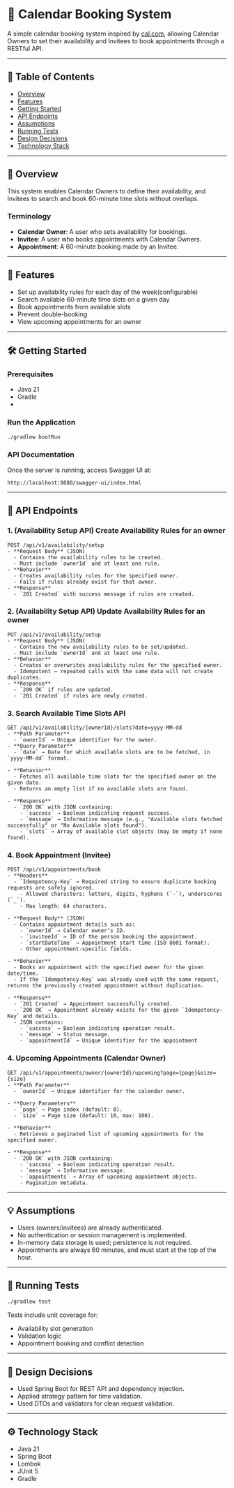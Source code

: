 
# 📅 Calendar Booking System

A simple calendar booking system inspired by [cal.com](https://cal.com), allowing Calendar Owners to set their availability and Invitees to book appointments through a RESTful API.

---

## 🧾 Table of Contents

- [Overview](#overview)
- [Features](#features)
- [Getting Started](#getting-started)
- [API Endpoints](#api-endpoints)
- [Assumptions](#assumptions)
- [Running Tests](#running-tests)
- [Design Decisions](#design-decisions)
- [Technology Stack](#technology-stack)

---

## 📌 Overview

This system enables Calendar Owners to define their availability, and Invitees to search and book 60-minute time slots without overlaps.

### Terminology

- **Calendar Owner**: A user who sets availability for bookings.
- **Invitee**: A user who books appointments with Calendar Owners.
- **Appointment**: A 60-minute booking made by an Invitee.

---

## 🚀 Features

- Set up availability rules for each day of the week(configurable)
- Search available 60-minute time slots on a given day
- Book appointments from available slots
- Prevent double-booking
- View upcoming appointments for an owner

---

## 🛠 Getting Started

### Prerequisites

- Java 21
- Gradle
- 

### Run the Application

```bash
./gradlew bootRun
```

### API Documentation

Once the server is running, access Swagger UI at:

```
http://localhost:8080/swagger-ui/index.html
```

---

## 📡 API Endpoints

### 1. (Availability Setup API) Create Availability Rules for an owner 

```
POST /api/v1/availability/setup
- **Request Body** (JSON)  
  - Contains the availability rules to be created.  
  - Must include `ownerId` and at least one rule.  
- **Behavior**  
  - Creates availability rules for the specified owner.  
  - Fails if rules already exist for that owner.  
- **Response**  
  - `201 Created` with success message if rules are created. 
```

### 2. (Availability Setup API) Update Availability Rules for an owner

```
PUT /api/v1/availability/setup
- **Request Body** (JSON)  
  - Contains the new availability rules to be set/updated.  
  - Must include `ownerId` and at least one rule.  
- **Behavior**  
  - Creates or overwrites availability rules for the specified owner.  
  - Idempotent — repeated calls with the same data will not create duplicates.  
- **Response**  
  - `200 OK` if rules are updated.  
  - `201 Created` if rules are newly created.
```

### 3. Search Available Time Slots API

```
GET /api/v1/availability/{ownerId}/slots?date=yyyy-MM-dd
- **Path Parameter**  
  - `ownerId` → Unique identifier for the owner.  
- **Query Parameter**  
  - `date` → Date for which available slots are to be fetched, in `yyyy-MM-dd` format.  

- **Behavior**  
  - Fetches all available time slots for the specified owner on the given date.  
  - Returns an empty list if no available slots are found.  

- **Response**  
  - `200 OK` with JSON containing:  
    - `success` → Boolean indicating request success.  
    - `message` → Informative message (e.g., "Available slots fetched successfully" or "No Available slots found").  
    - `slots` → Array of available slot objects (may be empty if none found).

```

### 4. Book Appointment (Invitee)

```
POST /api/v1/appointments/book
- **Headers**  
  - `Idempotency-Key` → Required string to ensure duplicate booking requests are safely ignored.  
    - Allowed characters: letters, digits, hyphens (`-`), underscores (`_`).  
    - Max length: 64 characters.  

- **Request Body** (JSON)  
  - Contains appointment details such as:
    - `ownerId` → Calendar owner’s ID.
    - `inviteeId` → ID of the person booking the appointment.
    - `startDateTime` → Appointment start time (ISO 8601 format).
    - Other appointment-specific fields.  

- **Behavior**  
  - Books an appointment with the specified owner for the given date/time.  
  - If the `Idempotency-Key` was already used with the same request, returns the previously created appointment without duplication.  

- **Response**  
  - `201 Created` → Appointment successfully created.  
  - `200 OK` → Appointment already exists for the given `Idempotency-Key` and details.  
  - JSON contains:
    - `success` → Boolean indicating operation result.
    - `message` → Status message.
    - `appointmentId` → Unique identifier for the appointment

```

### 4. Upcoming Appointments (Calendar Owner)

```
GET /api/v1/appointments/owner/{ownerId}/upcoming?page={page}&size={size}
- **Path Parameter**  
  - `ownerId` → Unique identifier for the calendar owner.  

- **Query Parameters**  
  - `page` → Page index (default: 0).  
  - `size` → Page size (default: 10, max: 100).  

- **Behavior**  
  - Retrieves a paginated list of upcoming appointments for the specified owner.  

- **Response**  
  - `200 OK` with JSON containing:
    - `success` → Boolean indicating operation result.  
    - `message` → Informative message.  
    - `appointments` → Array of upcoming appointment objects.  
    - Pagination metadata.  
```
---

## 💡 Assumptions

- Users (owners/invitees) are already authenticated.
- No authentication or session management is implemented.
- In-memory data storage is used; persistence is not required.
- Appointments are always 60 minutes, and must start at the top of the hour.

---

## 🧪 Running Tests

```bash
./gradlew test
```

Tests include unit coverage for:
- Availability slot generation
- Validation logic
- Appointment booking and conflict detection

---

## 🧱 Design Decisions

- Used Spring Boot for REST API and dependency injection.
- Applied strategy pattern for time validation.
- Used DTOs and validators for clean request validation.

---

## ⚙️ Technology Stack

- Java 21
- Spring Boot
- Lombok
- JUnit 5
- Gradle
